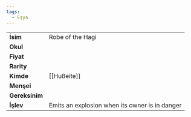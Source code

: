 ```yaml
---
tags:
  - Eşya
---  
```

  
|  |  |  
|---|---|  
| **İsim** | Robe of the Hagi|  
| **Okul** | |  
| **Fiyat** | |  
| **Rarity** | |  
| **Kimde** | [[Hußeite]]|  
| **Menşei** | |  
| **Gereksinim** | |  
| **İşlev** | Emits an explosion when its owner is in danger|  
